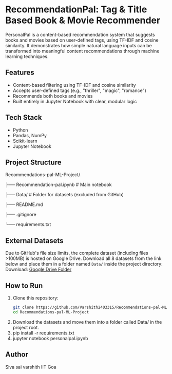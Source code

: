 # RecommendationPal: Tag & Title Based Book & Movie Recommender

PersonalPal is a content-based recommendation system that suggests books and movies based on user-defined tags, using TF-IDF and cosine similarity.
It demonstrates how simple natural language inputs can be transformed into meaningful content recommendations through machine learning techniques.
## Features
- Content-based filtering using TF-IDF and cosine similarity
- Accepts user-defined tags (e.g., "thriller", "magic", "romance")
- Recommends both books and movies
- Built entirely in Jupyter Notebook with clear, modular logic
## Tech Stack
- Python
- Pandas, NumPy
- Scikit-learn
- Jupyter Notebook

## Project Structure
Recommendations-pal-ML-Project/

├── Recommendation-pal.ipynb # Main notebook

├── Data/ # Folder for datasets (excluded from GitHub)

├── README.md

├── .gitignore

└── requirements.txt

## External Datasets

Due to GitHub's file size limits, the complete dataset (including files >100MB) is hosted on Google Drive.
Download all 8 datasets from the link below and place them in a folder named `Data/` inside the project directory:
Download: [Google Drive Folder](https://drive.google.com/drive/folders/136fX_Jzk3j4Gs6tjVNYXwoc7k1LSnzow?usp=sharing)
## How to Run
1. Clone this repository:
   ```bash
   git clone https://github.com/Varshith2403315/Recommendations-pal-ML-Project.git
   cd Recommendations-pal-ML-Project
2. Download the datasets and move them into a folder called Data/ in the project root.
3. pip install -r requirements.txt
4. jupyter notebook personalpal.ipynb

## Author
Siva sai varshith
IIT Goa
